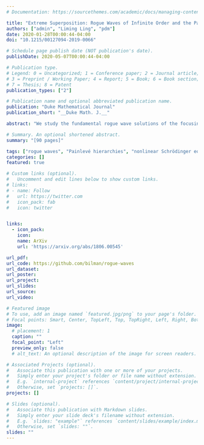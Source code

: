 ```yaml
---
# Documentation: https://sourcethemes.com/academic/docs/managing-content/

title: "Extreme Superposition: Rogue Waves of Infinite Order and the Painlevé-III Hierarchy"
authors: ["admin", "Liming Ling", "pdm"]
date: 2020-01-28T00:00:44-04:00
doi: "10.1215/00127094-2019-0066"

# Schedule page publish date (NOT publication's date).
publishDate: 2020-05-07T00:00:44-04:00

# Publication type.
# Legend: 0 = Uncategorized; 1 = Conference paper; 2 = Journal article;
# 3 = Preprint / Working Paper; 4 = Report; 5 = Book; 6 = Book section;
# 7 = Thesis; 8 = Patent
publication_types: ["2"]

# Publication name and optional abbreviated publication name.
publication: "Duke Mathematical Journal"
publication_short: "__Duke Math. J.__"

abstract: "We study the fundamental rogue wave solutions of the focusing nonlinear Schrödinger equation in the limit of large order. Using a recently proposed Riemann–Hilbert representation of the rogue wave solution of arbitrary order $k$, we establish the existence of a limiting profile of the rogue wave in the large-$k$ limit when the solution is viewed in appropriate rescaled variables capturing the near-field region where the solution has the largest amplitude. The limiting profile is a new particular solution of the focusing nonlinear Schrödinger equation in the rescaled variables—the rogue wave of infinite order—which also satisfies ordinary differential equations with respect to space and time. The spatial differential equations are identified with certain members of the Painlevé-III hierarchy. We compute the far-field asymptotic behavior of the near-field limit solution and compare the asymptotic formulas with the exact solution using numerical methods for solving Riemann–Hilbert problems. In a certain transitional region for the asymptotics, the near-field limit function is described by a specific globally defined tritronquée solution of the Painlevé-II equation. These properties lead us to regard the rogue wave of infinite order as a new special function."

# Summary. An optional shortened abstract.
summary: "[90 pages]"

tags: ["rogue waves", "Painlevé hierarchies", "nonlinear Schrödinger equation", "Riemann-Hilbert problems", "spectral singularities"]
categories: []
featured: true

# Custom links (optional).
#   Uncomment and edit lines below to show custom links.
# links:
# - name: Follow
#   url: https://twitter.com
#   icon_pack: fab
#   icon: twitter


links:
  - icon_pack:
    icon:
    name: ArXiv
    url: 'https://arxiv.org/abs/1806.00545'

url_pdf:
url_code: https://github.com/bilman/rogue-waves
url_dataset:
url_poster:
url_project:
url_slides:
url_source:
url_video:

# Featured image
# To use, add an image named `featured.jpg/png` to your page's folder.
# Focal points: Smart, Center, TopLeft, Top, TopRight, Left, Right, BottomLeft, Bottom, BottomRight.
image:
  # placement: 1
  caption: ""
  focal_point: "Left"
  preview_only: false
  # alt_text: An optional description of the image for screen readers.

# Associated Projects (optional).
#   Associate this publication with one or more of your projects.
#   Simply enter your project's folder or file name without extension.
#   E.g. `internal-project` references `content/project/internal-project/index.md`.
#   Otherwise, set `projects: []`.
projects: []

# Slides (optional).
#   Associate this publication with Markdown slides.
#   Simply enter your slide deck's filename without extension.
#   E.g. `slides: "example"` references `content/slides/example/index.md`.
#   Otherwise, set `slides: ""`.
slides: ""
---
```

